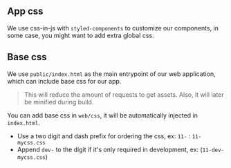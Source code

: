 ## App css

We use css-in-js with `styled-components` to customize our components, in some case, you might want to add extra global css.

## Base css

We use `public/index.html` as the main entrypoint of our web application, which can include base css for our app.

> This will reduce the amount of requests to get assets. Also, it will later be minified during build.

You can add base css in `web/css`, it will be automatically injected in `index.html`.

- Use a two digit and dash prefix for ordering the css, ex: `11-` : `11-mycss.css`
- Append `dev-` to the digit if it's only required in development, ex: (`11-dev-mycss.css`)
